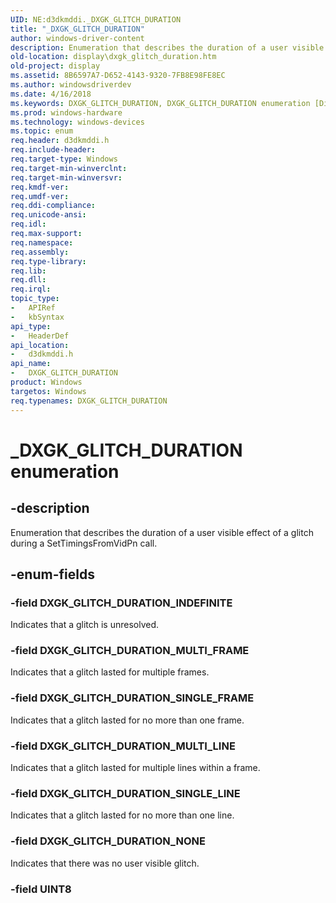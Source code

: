 ```yaml
---
UID: NE:d3dkmddi._DXGK_GLITCH_DURATION
title: "_DXGK_GLITCH_DURATION"
author: windows-driver-content
description: Enumeration that describes the duration of a user visible effect of a glitch during a SetTimingsFromVidPn call.
old-location: display\dxgk_glitch_duration.htm
old-project: display
ms.assetid: 8B6597A7-D652-4143-9320-7FB8E98FE8EC
ms.author: windowsdriverdev
ms.date: 4/16/2018
ms.keywords: DXGK_GLITCH_DURATION, DXGK_GLITCH_DURATION enumeration [Display Devices], DXGK_GLITCH_DURATION_INDEFINITE, DXGK_GLITCH_DURATION_MULTI_FRAME, DXGK_GLITCH_DURATION_MULTI_LINE, DXGK_GLITCH_DURATION_NONE, DXGK_GLITCH_DURATION_SINGLE_FRAME, DXGK_GLITCH_DURATION_SINGLE_LINE, _DXGK_GLITCH_DURATION, d3dkmddi/DXGK_GLITCH_DURATION, d3dkmddi/DXGK_GLITCH_DURATION_INDEFINITE, d3dkmddi/DXGK_GLITCH_DURATION_MULTI_FRAME, d3dkmddi/DXGK_GLITCH_DURATION_MULTI_LINE, d3dkmddi/DXGK_GLITCH_DURATION_NONE, d3dkmddi/DXGK_GLITCH_DURATION_SINGLE_FRAME, d3dkmddi/DXGK_GLITCH_DURATION_SINGLE_LINE, display.dxgk_glitch_duration
ms.prod: windows-hardware
ms.technology: windows-devices
ms.topic: enum
req.header: d3dkmddi.h
req.include-header: 
req.target-type: Windows
req.target-min-winverclnt: 
req.target-min-winversvr: 
req.kmdf-ver: 
req.umdf-ver: 
req.ddi-compliance: 
req.unicode-ansi: 
req.idl: 
req.max-support: 
req.namespace: 
req.assembly: 
req.type-library: 
req.lib: 
req.dll: 
req.irql: 
topic_type:
-	APIRef
-	kbSyntax
api_type:
-	HeaderDef
api_location:
-	d3dkmddi.h
api_name:
-	DXGK_GLITCH_DURATION
product: Windows
targetos: Windows
req.typenames: DXGK_GLITCH_DURATION
---
```


# _DXGK_GLITCH_DURATION enumeration


## -description


Enumeration that describes the duration of a user visible effect of a glitch during a SetTimingsFromVidPn call.


## -enum-fields




### -field DXGK_GLITCH_DURATION_INDEFINITE

Indicates that a glitch is unresolved.


### -field DXGK_GLITCH_DURATION_MULTI_FRAME

Indicates that a glitch lasted for multiple frames.


### -field DXGK_GLITCH_DURATION_SINGLE_FRAME

Indicates that a glitch lasted for no more than one frame.


### -field DXGK_GLITCH_DURATION_MULTI_LINE

Indicates that a glitch lasted for multiple lines within a frame.


### -field DXGK_GLITCH_DURATION_SINGLE_LINE

Indicates that a glitch lasted for no more than one line.


### -field DXGK_GLITCH_DURATION_NONE

Indicates that there was no user visible glitch.


### -field UINT8



